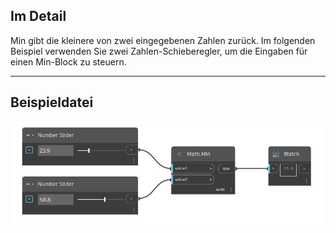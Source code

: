 ## Im Detail
Min gibt die kleinere von zwei eingegebenen Zahlen zurück. Im folgenden Beispiel verwenden Sie zwei Zahlen-Schieberegler, um die Eingaben für einen Min-Block zu steuern.
___
## Beispieldatei

![Min (value1, value2)](./DSCore.Math.Min(value1,%20value2)_img.jpg)


